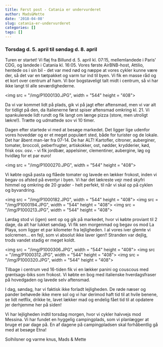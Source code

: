 ```yaml
---
title: Først post - Catania er undervurderet
author: Mads&Mette
date: '2018-04-08'
slug: catania-er-undervurderet
categories: []
tags: []
---
```


### Torsdag d. 5. april til søndag d. 8. april

Turen er startet! Vi fløj fra Billund d. 5. april kl. 07:15, mellemlandede i Paris' CDG, og landede i Catania kl. 16:05. Vores første AirBNB-host, Attilio, hentede os i sin bil - det var med nød og næppe at vores cykler kunne være der, så det var en tætpakket og varm tur ind til byen. Vi fik en masse råd og et kort over centrum af ham. Vi bor bogstaveligt talt midt i centrum, så vi har ikke langt til alle seværdighederne.

<img src = "/img/P1000130.JPG", width = "544" height = "408">

Da vi var kommet lidt på plads, gik vi på jagt efter aftensmad, men vi var alt for tidligt på den, da Italienerne først spiser aftensmad omkring kl. 21. Vi spankulerede lidt rundt og fik langt om længe pizza (store, men utroligt lækre!). Trætte og udmattede sov vi 10 timer. 

Dagen efter startede vi med at besøge markedet. Det ligger lige udenfor vores hoveddør og er et meget populært sted, både for turister og de lokale. Det har åbent man-lør fra 07-14. De har ALT! Kartofler, citroner, auberginer, tomater, broccoli, peberfrugter, artiskokker, ost, nødder, krydderier, kød, frisk osv. osv. - vi fik jordbær, appelsiner, clementiner, aubergine, løg og hvidløg for et par euro!

<img src = "/img/P1000270.JPG", width = "544" height = "408">

Vi købte også pasta og flåede tomater og lavede en lækker frokost, inden vi begav os afsted på eventyr i byen. Vi har det lækreste vejr med skyfri himmel og omkring de 20 grader - helt perfekt, til når vi skal op på cyklen og byvandring.

<img src = "/img/P1000182.JPG", width = "544" height = "408">
<img src = "/img/P1000194.JPG", width = "544" height = "408">
<img src = "/img/P1000213.JPG", width = "544" height = "408">

Lørdag stod vi (igen) sent op og gik på markedet, hvor vi købte proviant til 2 dage, da alt har lukket søndag. Vi fik sen morgenmad og begav os mod La Playa, som ligger et par kilometer fra lejligheden. I al vores iver glemte vi solcremen... en fejl, som vi absolut ikke laver igen!! Stranden var dejlig, trods vandet stadig er meget koldt.

<img src = "/img/P1000306.JPG", width = "544" height = "408">
<img src = "/img/P1000312.JPG", width = "544" height = "408">
<img src = "/img/P1000320.JPG", width = "544" height = "408">

Tilbage i centrum ved 16-tiden fik vi en lækker panini og couscous med grøntsags-biks som frokost. Vi købte en bog med italienske hverdagsfraser på hovedgaden og lavede selv aftensmad. 

I dag, søndag, har vi faktisk ikke forladt lejligheden. De røde næser og pander behøvede ikke mere sol og vi har derimod haft tid til at hvile benene, se lidt netflix, drikke te, lavet lækker mad og endelig fået tid til at opdatere jer derhjemme her på siden! 

Vi har lejligheden indtil torsdag morgen, hvor vi cykler halvvejs mod Messina. Vi har fundet en hyggelig campingplads, som vi planlægger at bruge et par dage på. En af dagene på campingpladsen skal forhåbentlig gå med at besøge Etna! 

Solhilsner og varme knus,
Mads & Mette